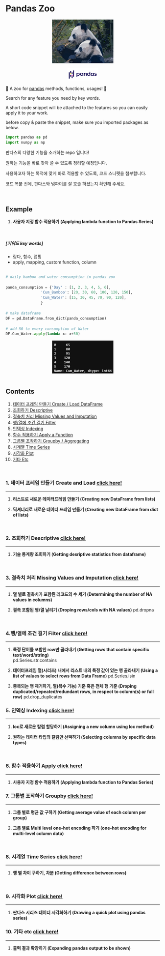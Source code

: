 


Pandas Zoo
==============================================




<p align="center"> <img src="/assets/readme/pandas_zoo.jpg" alt="drawing" width="200"/>

<p align="center"> <img src="/assets/readme/pandas_official.png" alt="drawing" width="100"/>


:panda_face: A zoo for [pandas](https://pandas.pydata.org/)  methods, functions, usages! :panda_face:

Search for any feature you need by key words.

A short code snippet will be attached to the features so you can easily apply it to your work.

before copy & paste the snippet, make sure you imported packages as below.

```python
import pandas as pd
import numpy as np
```

판다스의 다양한 기능을 소개하는 repo 입니다!

원하는 기능을 바로 찾아 쓸 수 있도록 정리할 예정입니다.

사용하고자 하는 목적에 맞게 바로 적용할 수 있도록, 코드 스니펫을 첨부합니다.

코드 복붙 전에, 판다스와 넘파이를 잘 호출 하셨는지 확인해 주세요.

<br/>  

Example  
-------

1. **사용자 지정 함수 적용하기 (Applying lambda function to Pandas Series)**  

<br/>  

##### [키워드 key words]  
  - 람다, 함수, 맵핑
  - apply, mapping, custom function, column

```python

# daily bamboo and water consumption in pandas zoo

panda_consumption = {'Day' : [1, 2, 3, 4, 5, 6],
                'Cum_Bamboo': [20, 30, 60, 100, 120, 150],
                'Cum_Water': [15, 30, 45, 70, 90, 120],
                }

# make dataframe
DF = pd.DataFrame.from_dict(panda_consumption)

# add 50 to every consumption of Water
DF.Cum_Water.apply(lambda x: x+50)

```


<center><img src="/assets/06.Apply/apply_lambda.png" align="center" alt="drawing" width="200"/></center>  


<br/>  

Contents
--------

1.	[데이터 프레임 만들기 Create / Load DataFrame](#create-and-load)
2.	[조회하기 Descriptive](#descriptive)
3.	[결측치 처리 Missing Values and Imputation](#imputation)
4.	[행/열에 조건 걸기 Filter](#filter)
5.	[인덱싱 Indexing](#indexing)
6.	[함수 적용하기 Apply a Function](#apply)
7.  [그룹별 조작하기 Groupby / Aggregating](#groupby)
8.	[시계열 Time Series](#time-series)
9.	[시각화 Plot](#plot)  
10.	[기타 Etc](#etc)  



<br/>  

<a id="create-and-load"></a>
### 1. 데이터 프레임 만들기 Create and Load  [click here!](/notebook/01.Create_and_Load)
--------

1.  **리스트로 새로운 데이터프레임 만들기 (Creating new DataFrame from lists)**  

2. **딕셔너리로 새로운 데이터 프레임 만들기 (Creating new DataFrame from dict of lists)**  


<br/>  




<a id="descriptive"></a>
### 2. 조회하기 Descriptive    [click here!](/notebook/02.Descriptive)
--------


1. **기술 통계량 조회하기 (Getting desriptive statistics from dataframe)**  
<br/>  

<a id="imputation"></a>
### 3. 결측치 처리 Missing Values and Imputation   [click here!](/notebook/03.Imputation)
--------
1. **열 별로 결측치가 포함된 레코드의 수 세기 (Determining the number of NA values in columns)**  

2. **결측 포함된 행/열 날리기 (Droping rows/cols with NA values)**
pd.dropna


<br/>  


<a id="filter"></a>
### 4.행/열에 조건 걸기 Filter  [click here!](/notebook/04.Filter)
--------

1. **특정 단어를 포함한 row만 골라내기 (Getting rows that contain specific text/word/string)**  
pd.Series.str.contains   


2. **데이터프레임 열(시리즈) 내에서 리스트 내의 특정 값이 있는 행 골라내기 (Using a list of values to select rows from Data Frame)**
pd.Series.isin  

3. **중복되는 행 제거하기, 열(복수 가능) 기준 혹은 전체 행 기준 (Droping duplicated/repeated/redundant rows, in respect to column(s) or full row)**
pd.drop_duplicates



<a id="indexing"></a>
### 5. 인덱싱 Indexing    [click here!](/notebook/05.Indexing)
--------



1. **loc로 새로운 칼럼 할당하기 (Assigning a new column using loc method)**  

2. **원하는 데이터 타입의 칼럼만 선택하기 (Selecting columns by specific data types)**  


<br/>  



<a id="apply"></a>
### 6. 함수 적용하기 Apply    [click here!](/notebook/06.Apply)
--------


1. **사용자 지정 함수 적용하기 (Applying lambda function to Pandas Series)**  


<a id="groupby"></a>
### 7. 그룹별 조작하기 Groupby    [click here!](/notebook/07.Groupby)
--------

1. **그룹 별로 평균 값 구하기 (Getting average value of each column per group)**  


2. **그룹 별로 Multi level one-hot encoding 하기 (one-hot encoding for multi-level column data)**  

<br/>  


<a id="time-series"></a>
### 8. 시계열 Time Series    [click here!](/notebook/08.Time_Series)
--------


1. **행 별 차이 구하기, 차분 (Getting difference between rows)**  

<br/>  


<a id="plot"></a>
### 9. 시각화 Plot    [click here!](/notebook/09.Plot)
--------

1. **판다스 시리즈 데이터 시각화하기 (Drawing a quick plot using pandas series)**  


<a id="etc"></a>
### 10. 기타 etc    [click here!](/notebook/10.Etc)
--------

1. **출력 결과 확장하기 (Expanding pandas output to be shown)**  
